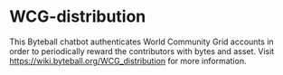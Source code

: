 # WCG-distribution
This Byteball chatbot authenticates World Community Grid accounts in order to periodically reward the contributors with bytes and asset.
Visit https://wiki.byteball.org/WCG_distribution for more information.